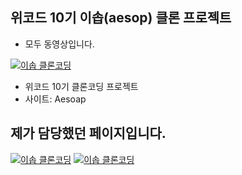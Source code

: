 ## 위코드 10기 이솝(aesop) 클론 프로젝트
* 모두 동영상입니다.

[![이솝 클론코딩](http://img.youtube.com/vi/tCugSJzPjZY/0.jpg)](https://youtu.be/tCugSJzPjZY)

* 위코드 10기 클론코딩 프로젝트
* 사이트: Aesoap

## 제가 담당했던 페이지입니다.
[![이솝 클론코딩](http://img.youtube.com/vi/fryGcAU3Kn8/0.jpg)](https://youtu.be/fryGcAU3Kn8)
[![이솝 클론코딩](http://img.youtube.com/vi/A3KjQmOt-hk/0.jpg)](https://youtu.be/A3KjQmOt-hk)
